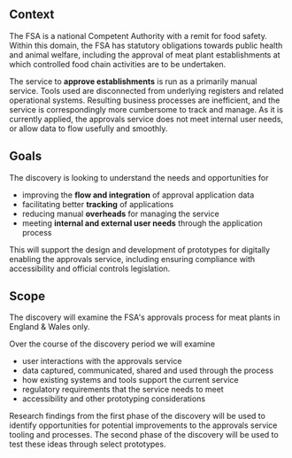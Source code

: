## Context 

The FSA is a national Competent Authority with a remit for food safety. Within this domain, the FSA has statutory obligations towards public health and animal welfare, including the approval of meat plant establishments at which controlled food chain activities are to be undertaken. 

The service to **approve establishments** is run as a primarily manual service. Tools used are disconnected from underlying registers and related operational systems. Resulting business processes are inefficient, and the service is correspondingly more cumbersome to track and manage. As it is currently applied, the approvals service does not meet internal user needs, or allow data to flow usefully and smoothly. 

## Goals

The discovery is looking to understand the needs and opportunities for 
- improving the **flow and integration** of approval application data
- facilitating better **tracking** of applications
- reducing manual **overheads** for managing the service
- meeting **internal and external user needs** through the application process 

This will support the design and development of prototypes for digitally enabling the approvals service, including ensuring compliance with accessibility and official controls legislation.

## Scope 

The discovery will examine the FSA's approvals process for meat plants in England & Wales only. 

Over the course of the discovery period we will examine
* user interactions with the approvals service
* data captured, communicated, shared and used through the process
* how existing systems and tools support the current service
* regulatory requirements that the service needs to meet
* accessibility and other prototyping considerations

Research findings from the first phase of the discovery will be used to identify opportunities for potential improvements to the approvals service tooling and processes.  The second phase of the discovery will be used to test these ideas through select prototypes. 
